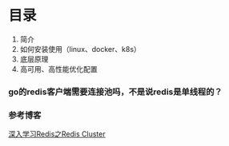 # 目录

1. 简介
2. 如何安装使用（linux、docker、k8s）
3. 底层原理
4. 高可用、高性能优化配置


### go的redis客户端需要连接池吗，不是说redis是单线程的？

### 参考博客

[深入学习Redis之Redis Cluster](https://segmentfault.com/a/1190000038771812)